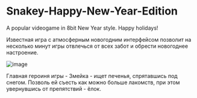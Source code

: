 # Snakey-Happy-New-Year-Edition
A popular videogame in 8bit New Year style. Happy holidays!

Известная игра с атмосферным новогодним интерфейсом позволит на несколько минут игры отвлечься от всех забот и обрести новогоднее настроение.

![image](https://user-images.githubusercontent.com/90446716/146670772-a605f0c3-99c5-4162-ad16-4811bd31fab8.png)

Главная героиня игры - Змейка - ищет печенья, спрятавшись под снегом. Позволь ей съесть как можно больше лакомств, при этом увернувшись от препятствий - ёлок.
